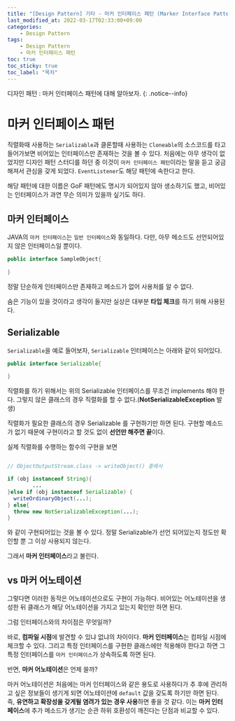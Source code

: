 ```yaml
---
title: "[Design Pattern] 기타 - 마커 인터페이스 패턴 (Marker Interface Pattern)"
last_modified_at: 2022-03-17T02:33:00+09:00
categories:
    - Design Pattern
tags:
    - Design Pattern
    - 마커 인터페이스 패턴
toc: true
toc_sticky: true
toc_label: "목차"
---
```


디자인 패턴 : 마커 인터페이스 패턴에 대해 알아보자.
{: .notice--info}



# 마커 인터페이스 패턴

직렬화때 사용하는 `Serializable`과 클론할때 사용하는 `Cloneable`의 소스코드를 타고 들어가보면 비어있는 인터페이스만 존재하는 것을 볼 수 있다. 처음에는 아무 생각이 없었지만 디자인 패턴 스터디를 하던 중 이것이 `마커 인터페이스 패턴`이라는 말을 듣고 궁금해져서 관심을 갖게 되었다. `EventListener`도 해당 패턴에 속한다고 한다.

해당 패턴에 대한 이름은 GoF 패턴에도 명시가 되어있지 않아 생소하기도 했고, 비어있는 인터페이스가 과연 무슨 의미가 있을까 싶기도 하다.

## 마커 인터페이스

JAVA의 `마커 인터페이스`는 `일반 인터페이스`와 동일하다. 다만, 아무 메소드도 선언되어있지 않은 인터페이스일 뿐이다.

```java
public interface SampleObject{
    
}
```

정말 단순하게 인터페이스만 존재하고 메소드가 없어 사용처를 알 수 없다.

숨은 기능이 있을 것이라고 생각이 들지만 실상은 대부분 **타입 체크**를 하기 위해 사용된다.

## Serializable

`Serializable`을 예로 들어보자, `Serializable` 인터페이스는 아래와 같이 되어있다.

```java
public interface Serializable{
    
}
```

직렬화를 하기 위해서는 위의 Serializable 인터페이스를 무조건 implements 해야 한다. 그렇지 않은 클래스의 경우 직렬화를 할 수 없다.(**NotSerializableException** 발생)

직렬화가 필요한 클래스의 경우 Serializable 를 구현하기만 하면 된다. 구현할 메소드가 없기 때문에 구현이라고 할 것도 없이 **선언만 해주면 끝**이다.

실제 직렬화를 수행하는 함수의 구현을 보면 

```java

// ObjectOutputStream.class -> writeObject() 중에서

if (obj instanceof String){
        ...
}else if (obj instanceof Serializable) {
  writeOrdinaryObject(...);
} else{
  throw new NotSerializableException(...);
}
```

와 같이 구현되어있는 것을 볼 수 있다. 정말 Serializable가 선언 되어있는지 정도만 확인할 뿐 그 이상 사용되지 않는다.

그래서 **마커 인터페이스**라고 불린다.

## vs 마커 어노테이션

그렇다면 이러한 동작은 어노테이션으로도 구현이 가능하다. 비어있는 어노테이션을 생성한 뒤 클래스가 해당 어노테이션을 가지고 있는지 확인만 하면 된다.

그럼 인터페이스와의 차이점은 무엇일까?

바로, **컴파일 시점**에 발견할 수 있냐 없냐의 차이이다. **마커 인터페이스**는 컴파일 시점에 체크할 수 있다. 그리고 특정 인터페이스를 구현한 클래스에만 적용해야 한다고 하면 그 특정 인터페이스를 `마커 인터페이스`가 상속하도록 하면 된다.

반면, **마커 어노테이션**은 언제 쓸까?

마커 어노테이션은 처음에는 마커 인터페이스와 같은 용도로 사용하다가 추 후에 관리하고 싶은 정보들이 생기게 되면 어노테이션에 `default` 값을 갖도록 하기만 하면 된다. 즉, **유연하고 확장성을 갖게될 염려가 있는 경우 사용**하면 좋을 것 같다.
이는 **마커 인터페이스**에 추가 메소드가 생기는 순관 하위 호환성이 깨진다는 단점과 비교할 수 있다.